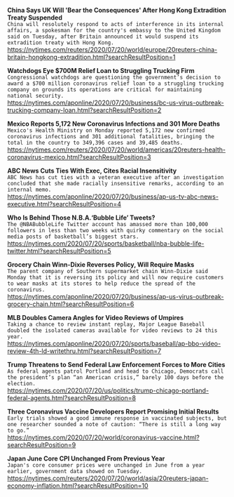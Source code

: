 **China Says UK Will 'Bear the Consequences' After Hong Kong Extradition Treaty Suspended**\
`China will resolutely respond to acts of interference in its internal affairs, a spokesman for the country's embassy to the United Kingdom said on Tuesday, after Britain announced it would suspend its extradition treaty with Hong Kong.`\
https://nytimes.com/reuters/2020/07/20/world/europe/20reuters-china-britain-hongkong-extradition.html?searchResultPosition=1

**Watchdogs Eye $700M Relief Loan to Struggling Trucking Firm**\
`Congressional watchdogs are questioning the government’s decision to award a $700 million coronavirus relief loan to a struggling trucking company on grounds its operations are critical for maintaining national security.`\
https://nytimes.com/aponline/2020/07/20/business/bc-us-virus-outbreak-trucking-company-loan.html?searchResultPosition=2

**Mexico Reports 5,172 New Coronavirus Infections and 301 More Deaths**\
`Mexico's Health Ministry on Monday reported 5,172 new confirmed coronavirus infections and 301 additional fatalities, bringing the total in the country to 349,396 cases and 39,485 deaths.`\
https://nytimes.com/reuters/2020/07/20/world/americas/20reuters-health-coronavirus-mexico.html?searchResultPosition=3

**ABC News Cuts Ties With Exec, Cites Racial Insensitivity**\
`ABC News has cut ties with a veteran executive after an investigation concluded that she made racially insensitive remarks, according to an internal memo.`\
https://nytimes.com/aponline/2020/07/20/business/ap-us-tv-abc-news-executive.html?searchResultPosition=4

**Who Is Behind Those N.B.A.‘Bubble Life’ Tweets?**\
`The @NBABubbleLife Twitter account has amassed more than 100,000 followers in less than two weeks with quirky commentary on the social media posts of basketball’s biggest stars.`\
https://nytimes.com/2020/07/20/sports/basketball/nba-bubble-life-twitter.html?searchResultPosition=5

**Grocery Chain Winn-Dixie Reverses Policy, Will Require Masks**\
`The parent company of Southern supermarket chain Winn-Dixie said Monday that it is reversing its policy and will now require customers to wear masks at its stores to help reduce the spread of the coronavirus.`\
https://nytimes.com/aponline/2020/07/20/business/ap-us-virus-outbreak-grocery-chain.html?searchResultPosition=6

**MLB Doubles Camera Angles for Video Reviews of Umpires**\
`Taking a chance to review instant replay, Major League Baseball doubled the isolated cameras available for video reviews to 24 this year.`\
https://nytimes.com/aponline/2020/07/20/sports/baseball/ap-bbo-video-review-4th-ld-writethru.html?searchResultPosition=7

**Trump Threatens to Send Federal Law Enforcement Forces to More Cities**\
`As federal agents patrol Portland and head to Chicago, Democrats call the president’s plan “an American crisis,” barely 100 days before the election.`\
https://nytimes.com/2020/07/20/us/politics/trump-chicago-portland-federal-agents.html?searchResultPosition=8

**Three Coronavirus Vaccine Developers Report Promising Initial Results**\
`Early trials showed a good immune response in vaccinated subjects, but one researcher sounded a note of caution: “There is still a long way to go.”`\
https://nytimes.com/2020/07/20/world/coronavirus-vaccine.html?searchResultPosition=9

**Japan June Core CPI Unchanged From Previous Year**\
`Japan's core consumer prices were unchanged in June from a year earlier, government data showed on Tuesday.`\
https://nytimes.com/reuters/2020/07/20/world/asia/20reuters-japan-economy-inflation.html?searchResultPosition=10

